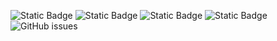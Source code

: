 ![Static Badge](https://img.shields.io/badge/blacklists-60-000000) ![Static Badge](https://img.shields.io/badge/blacklisted-2524592-cc0000) ![Static Badge](https://img.shields.io/badge/whitelisted-2244-00CC00) ![Static Badge](https://img.shields.io/badge/streaming_blacklist-28107-000000) ![GitHub issues](https://img.shields.io/github/issues/fabriziosalmi/blacklists)
